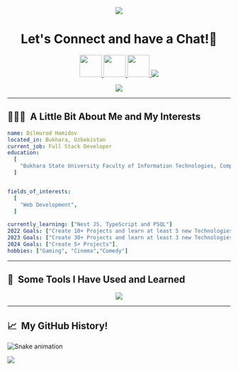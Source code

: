<p align="center">
  <img src="https://capsule-render.vercel.app/api?type=waving&color=gradient&text=Hello!&height=100&section=header"/>
</p>

<h1 align="center">
  Let's Connect and have a Chat!💬
</h1>

<p align="center">
<a href="https://dimatube1.netlify.app/">
  <img height="50" src="https://user-images.githubusercontent.com/46517096/166972883-f5f1d88c-0246-4374-88ac-ded0f2cf0699.png"/>
</a>
<a href="https://www.linkedin.com/in/dilmurod-hamidov-b45172264/">
  <img height="50" src="https://user-images.githubusercontent.com/46517096/166973395-19676cd8-f8ec-4abf-83ff-da8243505b82.png"/>
</a>

<a href="https://www.instagram.com/hamidov2210/">
  <img height="50" src="https://user-images.githubusercontent.com/46517096/166974368-9798f39f-1f46-499c-b14e-81f0a3f83a06.png"/>
</a>
  <a href="https://t.me/KHAMIDOV2210">
    <img src="[https://commons.wikimedia.org/wiki/File:Telegram_2019_Logo.svg](https://encrypted-tbn0.gstatic.com/images?q=tbn:ANd9GcQhfpPfe1uIZruoo_NlmQqF7SYLl9HnPj4PZP2kkP4sDQ&s)" />
  </a>
</p>



<p align="center">
  <img src= "https://i.giphy.com/media/q217GUnfKAmJlFcjBX/giphy.webp">
</p>

---

<h2> 👨🏻‍💻 &nbsp;A Little Bit About Me and My Interests</h2>

```yaml
name: Dilmurod Hamidov
located_in: Bukhara, Uzbekistan
current_job: Full Stack Developer
education:
  [
    "Bukhara State University Faculty of Information Technologies, Computer Science and Programming Technologies"
  ]


fields_of_interests:
  [
    "Web Development",
  ]
  
currently_learning: ["Nest JS, TypeScript and PSQL"]
2022 Goals: ["Create 10+ Projects and learn at least 5 new Technologies."],
2023 Goals: ["Create 30+ Projects and learn at least 3 new Technologies."],
2024 Goals: ["Create 5+ Projects"],
hobbies: ["Gaming", "Cinema","Comedy"]
```
  
---  
  
<h2> 🚀 &nbsp;Some Tools I Have Used and Learned</h2>
<p align="left"> 
  <p align="center">
  <a href="https://skillicons.dev">
    <img src="https://skillicons.dev/icons?i=js,ts,nodejs,nestjs,nextjs,react,express,jest,prisma,postgres,firebase,supabase,ai,linux,ubuntu,aws,nginx,github,tailwind,materialui" />
  </a>
</p>
</p>

---

<h2> 📈 &nbsp;My GitHub History!</h2>

![Snake animation](https://github.com/thepiyushmalhotra/thepiyushmalhotra/blob/output/github-contribution-grid-snake.svg)
  
<p align="left">
  <img src="https://capsule-render.vercel.app/api?type=waving&color=gradient&height=100&section=footer"/>
</p>
